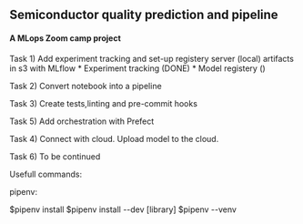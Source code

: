 ## Semiconductor quality prediction and pipeline
#### A MLops Zoom camp project

Task 1)
Add experiment tracking and set-up registery server (local) artifacts in s3 with MLflow
    * Experiment tracking (DONE)
    * Model registery ()

Task 2)
Convert notebook into a pipeline

Task 3)
Create tests,linting and pre-commit hooks

Task 5)
Add orchestration with Prefect

Task 4)
Connect with cloud. Upload model to the cloud.

Task 6)
To be continued




Usefull commands:

pipenv:

$pipenv install
$pipenv install --dev [library]
$pipenv --venv

